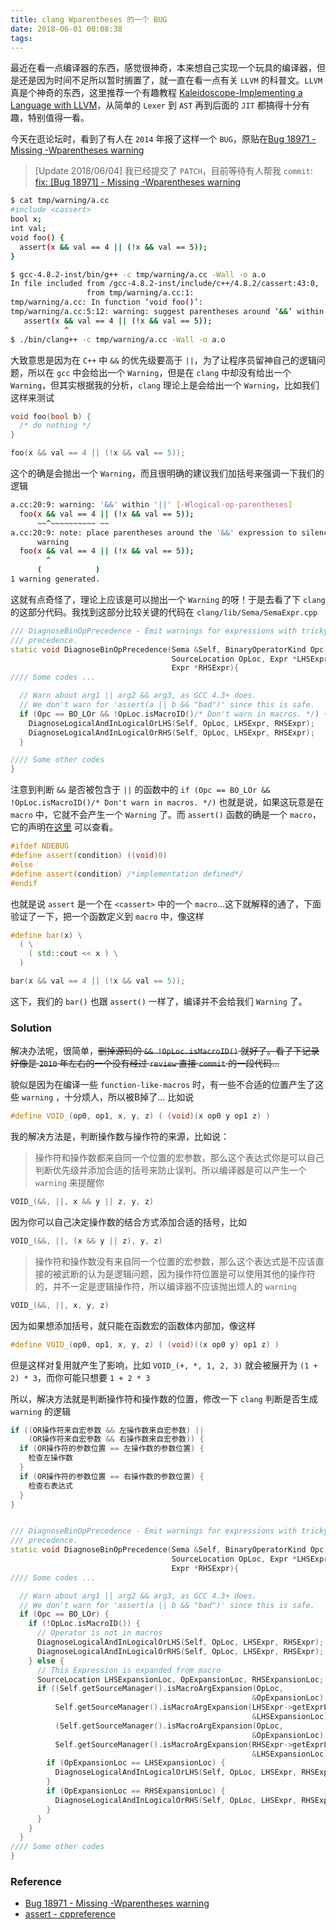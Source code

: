 ```yaml
---
title: clang Wparentheses 的一个 BUG
date: 2018-06-01 00:08:38
tags:
---
```


最近在看一点编译器的东西，感觉很神奇，本来想自己实现一个玩具的编译器，但是还是因为时间不足所以暂时搁置了，就一直在看一点有关 `LLVM` 的科普文。`LLVM` 真是个神奇的东西，这里推荐一个有趣教程 [Kaleidoscope-Implementing a Language with LLVM](http://llvm.org/docs/tutorial/index.html)，从简单的 `Lexer` 到 `AST` 再到后面的 `JIT` 都搞得十分有趣，特别值得一看。

今天在逛论坛时，看到了有人在 `2014` 年报了这样一个 `BUG`，原贴在[Bug 18971 - Missing -Wparentheses warning](https://bugs.llvm.org/show_bug.cgi?id=18971)

> [Update 2018/06/04] 我已经提交了 `PATCH`，目前等待有人帮我 `commit`: [fix: \[Bug 18971\] - Missing -Wparentheses warning](https://reviews.llvm.org/D47687)

```bash
$ cat tmp/warning/a.cc
#include <cassert>
bool x;
int val;
void foo() {
  assert(x && val == 4 || (!x && val == 5));
}

$ gcc-4.8.2-inst/bin/g++ -c tmp/warning/a.cc -Wall -o a.o
In file included from /gcc-4.8.2-inst/include/c++/4.8.2/cassert:43:0,
                 from tmp/warning/a.cc:1:
tmp/warning/a.cc: In function ‘void foo()’:
tmp/warning/a.cc:5:12: warning: suggest parentheses around ‘&&’ within ‘||’ [-Wparentheses]
   assert(x && val == 4 || (!x && val == 5));
            ^
$ ./bin/clang++ -c tmp/warning/a.cc -Wall -o a.o
```

大致意思是因为在 `C++` 中 `&&` 的优先级要高于 `||`，为了让程序员留神自己的逻辑问题，所以在 `gcc` 中会给出一个 `Warning`，但是在 `clang` 中却没有给出一个 `Warning`，但其实根据我的分析，`clang` 理论上是会给出一个 `Warning`，比如我们这样来测试

```cpp
void foo(bool b) {
  /* do nothing */
}

foo(x && val == 4 || (!x && val == 5));
```

这个的确是会抛出一个 `Warning`，而且很明确的建议我们加括号来强调一下我们的逻辑

```bash
a.cc:20:9: warning: '&&' within '||' [-Wlogical-op-parentheses]
  foo(x && val == 4 || (!x && val == 5));
      ~~^~~~~~~~~~~ ~~
a.cc:20:9: note: place parentheses around the '&&' expression to silence this
      warning
  foo(x && val == 4 || (!x && val == 5));
        ^
      (            )
1 warning generated.
```

这就有点奇怪了，理论上应该是可以抛出一个 `Warning` 的呀！于是去看了下 `clang` 的这部分代码。我找到这部分比较关键的代码在 `clang/lib/Sema/SemaExpr.cpp`

```cpp
/// DiagnoseBinOpPrecedence - Emit warnings for expressions with tricky
/// precedence.
static void DiagnoseBinOpPrecedence(Sema &Self, BinaryOperatorKind Opc,
                                    SourceLocation OpLoc, Expr *LHSExpr,
                                    Expr *RHSExpr){
//// Some codes ...

  // Warn about arg1 || arg2 && arg3, as GCC 4.3+ does.
  // We don't warn for 'assert(a || b && "bad")' since this is safe.
  if (Opc == BO_LOr && !OpLoc.isMacroID()/* Don't warn in macros. */) {
    DiagnoseLogicalAndInLogicalOrLHS(Self, OpLoc, LHSExpr, RHSExpr);
    DiagnoseLogicalAndInLogicalOrRHS(Self, OpLoc, LHSExpr, RHSExpr);
  }

//// Some other codes
}
```

注意到判断 `&&` 是否被包含于 `||` 的函数中的 `if (Opc == BO_LOr && !OpLoc.isMacroID()/* Don't warn in macros. */)` 也就是说，如果这玩意是在 `macro` 中，它就不会产生一个 `Warning` 了。而 `assert()` 函数的确是一个 `macro`，它的声明在[这里](http://en.cppreference.com/w/cpp/error/assert) 可以查看。

```cpp
#ifdef NDEBUG
#define assert(condition) ((void)0)
#else
#define assert(condition) /*implementation defined*/
#endif
```

也就是说 `assert` 是一个在 `<cassert>` 中的一个 `macro`...这下就解释的通了，下面验证了一下，把一个函数定义到 `macro` 中，像这样

```cpp
#define bar(x) \
  ( \
    ( std::cout << x ) \
  )

bar(x && val == 4 || (!x && val == 5));
```

这下，我们的 `bar()` 也跟 `assert()` 一样了，编译并不会给我们 `Warning` 了。

### Solution

解决办法呢，很简单，~~删掉源码的 `&& !OpLoc.isMacroID()` 就好了。看了下记录好像是 `2010` 年左右的一个没有经过 `review` 直接 `commit` 的一段代码...~~

貌似是因为在编译一些 `function-like-macros` 时，有一些不合适的位置产生了这些 `warning` ，十分烦人，所以被B掉了... 比如说

```cpp
#define VOID_(op0, op1, x, y, z) ( (void)(x op0 y op1 z) )
```

我的解决方法是，判断操作数与操作符的来源，比如说：

> 操作符和操作数都来自同一个位置的宏参数，那么这个表达式你是可以自己判断优先级并添加合适的括号来防止误判。所以编译器是可以产生一个 `warning` 来提醒你

```cpp
VOID_(&&, ||, x && y || z, y, z)
```

因为你可以自己决定操作数的结合方式添加合适的括号，比如

```cpp
VOID_(&&, ||, (x && y || z), y, z)
```

> 操作符和操作数没有来自同一个位置的宏参数，那么这个表达式是不应该直接的被武断的认为是逻辑问题，因为操作符位置是可以使用其他的操作符的，并不一定是逻辑操作符，所以编译器不应该抛出烦人的 `warning`

```cpp
VOID_(&&, ||, x, y, z)
```

因为如果想添加括号，就只能在函数宏的函数体内部加，像这样

```cpp
#define VOID_(op0, op1, x, y, z) ( (void)((x op0 y) op1 z) )
```

但是这样对复用就产生了影响，比如 `VOID_(+, *, 1, 2, 3)` 就会被展开为 `(1 + 2) * 3`，而你可能只想要 `1 + 2 * 3`

所以，解决方法就是判断操作符和操作数的位置，修改一下 `clang` 判断是否生成 `warning` 的逻辑

```cpp
if ((OR操作符来自宏参数 && 左操作数来自宏参数) || 
    (OR操作符来自宏参数 && 右操作数来自宏参数)) {
  if (OR操作符的参数位置 == 左操作数的参数位置) {
    检查左操作数
  }
  if (OR操作符的参数位置 == 右操作数的参数位置) {
    检查右表达式
  }
}
```

```cpp

/// DiagnoseBinOpPrecedence - Emit warnings for expressions with tricky
/// precedence.
static void DiagnoseBinOpPrecedence(Sema &Self, BinaryOperatorKind Opc,
                                    SourceLocation OpLoc, Expr *LHSExpr,
                                    Expr *RHSExpr){
//// Some codes ...

  // Warn about arg1 || arg2 && arg3, as GCC 4.3+ does.
  // We don't warn for 'assert(a || b && "bad")' since this is safe.
  if (Opc == BO_LOr) {
    if (!OpLoc.isMacroID()) {
      // Operator is not in macros
      DiagnoseLogicalAndInLogicalOrLHS(Self, OpLoc, LHSExpr, RHSExpr);
      DiagnoseLogicalAndInLogicalOrRHS(Self, OpLoc, LHSExpr, RHSExpr);
    } else {
      // This Expression is expanded from macro
      SourceLocation LHSExpansionLoc, OpExpansionLoc, RHSExpansionLoc;
      if ((Self.getSourceManager().isMacroArgExpansion(OpLoc, 
                                                      &OpExpansionLoc) &&
          Self.getSourceManager().isMacroArgExpansion(LHSExpr->getExprLoc(),
                                                      &LHSExpansionLoc)) ||
          (Self.getSourceManager().isMacroArgExpansion(OpLoc, 
                                                      &OpExpansionLoc) &&
          Self.getSourceManager().isMacroArgExpansion(RHSExpr->getExprLoc(),
                                                      &LHSExpansionLoc))) {
        if (OpExpansionLoc == LHSExpansionLoc) {
          DiagnoseLogicalAndInLogicalOrLHS(Self, OpLoc, LHSExpr, RHSExpr);  
        }
        if (OpExpansionLoc == RHSExpansionLoc) {
          DiagnoseLogicalAndInLogicalOrRHS(Self, OpLoc, LHSExpr, RHSExpr);
        }
      }
    }
  }
//// Some other codes
}
```

### Reference

* [Bug 18971 - Missing -Wparentheses warning](https://bugs.llvm.org/show_bug.cgi?id=18971)
* [assert - cppreference](http://en.cppreference.com/w/cpp/error/assert)

